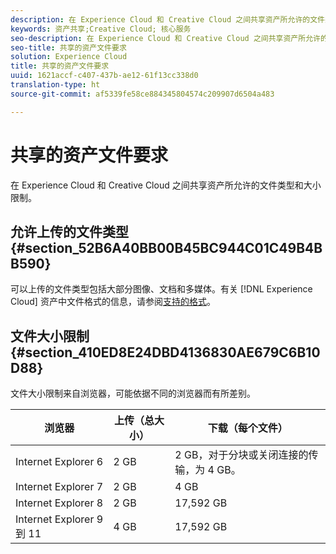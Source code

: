 ```yaml
---
description: 在 Experience Cloud 和 Creative Cloud 之间共享资产所允许的文件类型和大小限制。
keywords: 资产共享;Creative Cloud; 核心服务
seo-description: 在 Experience Cloud 和 Creative Cloud 之间共享资产所允许的文件类型和大小限制。
seo-title: 共享的资产文件要求
solution: Experience Cloud
title: 共享的资产文件要求
uuid: 1621accf-c407-437b-ae12-61f13cc338d0
translation-type: ht
source-git-commit: af5339fe58ce884345804574c209907d6504a483

---
```



# 共享的资产文件要求

在 Experience Cloud 和 Creative Cloud 之间共享资产所允许的文件类型和大小限制。

## 允许上传的文件类型 {#section_52B6A40BB00B45BC944C01C49B4BB590}

可以上传的文件类型包括大部分图像、文档和多媒体。有关 [!DNL Experience Cloud] 资产中文件格式的信息，请参阅[支持的格式](https://helpx.adobe.com/cn/experience-manager/brand-portal/using/brand-portal-supported-formats.html)。

## 文件大小限制 {#section_410ED8E24DBD4136830AE679C6B10D88}

文件大小限制来自浏览器，可能依据不同的浏览器而有所差别。

| 浏览器 | 上传（总大小） | 下载（每个文件） |
|--- |--- |--- |
| Internet Explorer 6 | 2 GB | 2 GB，对于分块或关闭连接的传输，为 4 GB。 |
| Internet Explorer 7 | 2 GB | 4 GB |
| Internet Explorer 8 | 2 GB | 17,592 GB |
| Internet Explorer 9 到 11 | 4 GB | 17,592 GB |
